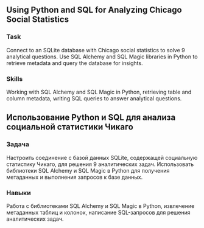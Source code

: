 ## Using Python and SQL for Analyzing Chicago Social Statistics

### Task
Connect to an SQLite database with Chicago social statistics to solve 9 analytical questions. Use SQL Alchemy and SQL Magic libraries in Python to retrieve metadata and query the database for insights.

### Skills
Working with SQL Alchemy and SQL Magic in Python, retrieving table and column metadata, writing SQL queries to answer analytical questions.

## Использование Python и SQL для анализа социальной статистики Чикаго

### Задача
Настроить соединение с базой данных SQLite, содержащей социальную статистику Чикаго, для решения 9 аналитических задач. Использовать библиотеки SQL Alchemy и SQL Magic в Python для получения метаданных и выполнения запросов к базе данных.

### Навыки
Работа с библиотеками SQL Alchemy и SQL Magic в Python, извлечение метаданных таблиц и колонок, написание SQL-запросов для решения аналитических задач.
